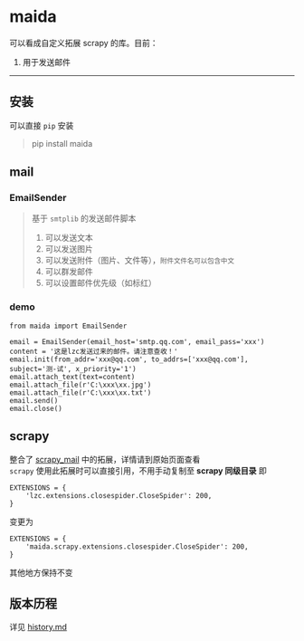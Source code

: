 # maida 

可以看成自定义拓展 scrapy 的库。目前：
1. 用于发送邮件

---
## 安装
可以直接 `pip` 安装
> pip install maida

##  mail
###  EmailSender
> 基于 `smtplib` 的发送邮件脚本  
> 1. 可以发送文本
> 2. 可以发送图片
> 3. 可以发送附件（图片、文件等），`附件文件名可以包含中文` 
> 4. 可以群发邮件
> 5. 可以设置邮件优先级（如标红）

### demo
```text
from maida import EmailSender

email = EmailSender(email_host='smtp.qq.com', email_pass='xxx')
content = '这是lzc发送过来的邮件。请注意查收！'
email.init(from_addr='xxx@qq.com', to_addrs=['xxx@qq.com'], subject='测-试', x_priority='1')
email.attach_text(text=content)
email.attach_file(r'C:\xxx\xx.jpg')
email.attach_file(r'C:\xxx\xx.txt')
email.send()
email.close()
```

    
## scrapy
整合了 [scrapy_mail](https://github.com/LZC6244/scrapy_mail) 中的拓展，详情请到原始页面查看  
`scrapy` 使用此拓展时可以直接引用，不用手动复制至 **scrapy 同级目录**
即
```text
EXTENSIONS = {
    'lzc.extensions.closespider.CloseSpider': 200,
}
```
变更为
```text
EXTENSIONS = {
    'maida.scrapy.extensions.closespider.CloseSpider': 200,
}
```
其他地方保持不变
## 版本历程
详见 [history.md](https://github.com/LZC6244/maida/blob/master/history.md)

